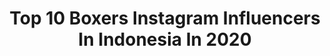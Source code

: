 ---
title: Top 10 Boxers Instagram Influencers In Indonesia In 2020
description: >-
  Find top boxers Instagram influencers in Indonesia in 2020. Most popular hashtags: #lfl #beutikcompany #bonek #bobotoh.
platform: Instagram
hits: 9
text_top: Discover the top-rated Instagram profiles on inBeat.
text_bottom: inBeat holds 9 Instagram influencers like this in Indonesia for you to collaborate.
profiles:
  - username: "persebayanews_"
    fullname: >-
      Salam Satu Nyali Wani
    bio: >-
      
    location: "Indonesia"
    followers: 163819
    engagement: 52
    commentsToLikes: 0.002022
    id: ck14jx9ilmnh00i195pg284q8
    verified: false
    hashtags: "#persebayanews, #jawapos, #bonek, #bolalob"
  - username: "josaliim"
    fullname: >-
      DARSA PREMAN PENSIUN
    bio: >-
      DARSA DAVID ATAU DARWIN ? BIKE BOYZ🎬 | PREMAN PENISUN 4🎬 @karaliim 🧚‍♀️ | SCOOTERIST 🛵 🛵 🛵 New Account!
    location: "Indonesia"
    followers: 5903
    engagement: 1905
    commentsToLikes: 0.036089
    id: ckaot21whu0rx0i787kk17sl4
    verified: false
    hashtags: "#bikeboyz, #premanpensiun4, #beutikcompany, #bikeboyzfilm"
  - username: "miabeutik"
    fullname: >-
      La tahzan innallaha ma'ana
    bio: >-
      @beutikcompany jln Jawa no 54 cp 083174618273 (Desi)
    location: "Indonesia"
    followers: 332963
    engagement: 124
    commentsToLikes: 0.006728
    id: ck5zilvy9fyav0i14m7x6h6f1
    verified: false
    hashtags: "#dirumahaja, #bobotoh, #persib, #sauyunan"
  - username: "arferoo"
    fullname: >-
      𝓐𝓻𝓯𝓮𝓻𝓸 𝓨𝓪𝓷𝔃 🧜🏻‍♂️
    bio: >-
      Owner @boxeraa.id ↬ ᴅᴍ ғᴏʀ 𝙋𝙋/𝙀𝙣𝙙𝙤𝙧𝙨𝙚/𝘽𝙪𝙨𝙞𝙣𝙚𝙨𝙨 𝙄𝙣𝙦𝙪𝙞𝙧𝙚𝙨 ✖️ FOLLOW FOR UNLOCK MY FILTER ✖️ 【 ❝ @arfero_offc ❞ 】
    location: "Indonesia"
    followers: 20428
    engagement: 532
    commentsToLikes: 0.064459
    id: ck9wgrzw2uqc90j782auwfao3
    verified: false
    hashtags: "#slowmoqueen, #bff, #tiktokindonesia, #tiktokbogor"
  - username: "boruto_naruto_id"
    fullname: >-
      Boruto Naruto Indonesia
    bio: >-
      ❇️Nyari hal seputar dunia Naruto & Boruto? Disini tempatnya - Paid Promote? = DM/klik Link Ini⤵️
    location: "Indonesia"
    followers: 69039
    engagement: 611
    commentsToLikes: 0.023675
    id: ck8sx4tlyg5ws0j78bf9kpjfr
    verified: false
    hashtags: "#boruto, #naruto, #borutonarutoid, #wibu"
  - username: "kathrin_underwater"
    fullname: >-
      Kathrin Landgraf-Kluge
    bio: >-
      Passionate Diver | Macro lover ❤ | UW photographer 🐙🦀🐠 . All photos are taken by me 📸 .
    location: "Indonesia"
    followers: 19637
    engagement: 712
    commentsToLikes: 0.039352
    id: ck1393i8bjc210i195yvr2s61
    verified: false
    hashtags: "#underwaterphotographer, #divingphoto, #nudibranchs, #macrodiving"
  - username: "fritilldea"
    fullname: >-
      GBK 🇲🇾
    bio: >-
      GOMBAK / MALAYSIA 🌐blackgenkey@gmail.com #fritilldea
    location: "Indonesia"
    followers: 16273
    engagement: 473
    commentsToLikes: 0.022787
    id: ck5bwmam2lz7p0i115h0nlkcd
    verified: false
    hashtags: "#drawing, #fritilldea, #art, #keraspenthouse"
  - username: "psy_moto"
    fullname: >-
      Psy Moto
    bio: >-
      Berita, info, spek, komparasi, dan lainnya PP silahkan DM Follow, like, share @psy_moto #indonesia #motorcycleenthusiast #psymoto
    location: "Indonesia"
    followers: 63467
    engagement: 827
    commentsToLikes: 0.009404
    id: ck13crdgm1skp0i19yeriqozw
    verified: false
    hashtags: "#psymoto, #inline4, #sportbikeindonesia, #hyperbike"
  - username: "babylook_local"
    fullname: >-
      B̴A̴B̴Y̴L̴O̴O̴K̴ ̴L̴O̴C̴A̴L̴
    bio: >-
      Official instagram account. Paid promote || Media partner WhatsApp 081377801584. Repost 🔄 HD Picture @babylook_local Grup WhatsApp ⬇
    location: "Indonesia"
    followers: 77884
    engagement: 125
    commentsToLikes: 0.000721
    id: ck8t8tek5lqph0j78qszcy050
    verified: false
    hashtags: "#hondabeatmodifikasi, #babylook, #staywithbabymothai, #modifikasi"
---